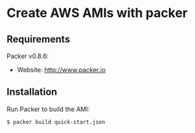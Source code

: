 Create AWS AMIs with packer
=============


Requirements
-----------
Packer v0.8.6:
* Website: http://www.packer.io


Installation
-----------

Run Packer to build the AMI:
```
$ packer build quick-start.json
```